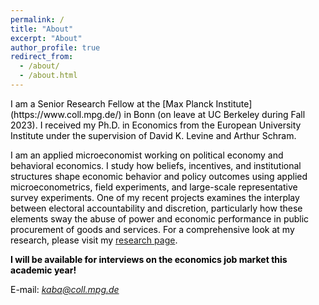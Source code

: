 ```yaml
---
permalink: /
title: "About"
excerpt: "About"
author_profile: true
redirect_from: 
  - /about/
  - /about.html
---
```


<span style="color:Black; font-size: 14px">
I am a Senior Research Fellow at the [Max Planck Institute](https://www.coll.mpg.de/) in Bonn (on leave at UC Berkeley during Fall 2023). I received my Ph.D. in Economics from the European University Institute under the supervision of David K. Levine and Arthur Schram. </span>

<span style="color:Black; font-size: 14px"> I am an applied microeconomist working on political economy and behavioral economics. I study how beliefs, incentives, and institutional structures shape economic behavior and policy outcomes using applied microeconometrics, field experiments, and large-scale representative survey experiments. One of my recent projects examines the interplay between electoral accountability and discretion, particularly how these elements sway the abuse of power and economic performance in public procurement of goods and services. For a comprehensive look at my research, please visit my [research page](https://mustafakaba.github.io/research/). </span> 

<span style="color:Black; font-size: 14px"> **I will be available for interviews on the economics job market this academic year!**  </span>


<span style="color:Black; font-size: 14px"> E-mail: *kaba@coll.mpg.de* </span>

